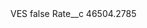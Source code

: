 <?xml version="1.0" encoding="UTF-8"?>
<CustomMetadata xmlns="http://soap.sforce.com/2006/04/metadata" xmlns:xsi="http://www.w3.org/2001/XMLSchema-instance" xmlns:xsd="http://www.w3.org/2001/XMLSchema">
    <label>VES</label>
    <protected>false</protected>
    <values>
        <field>Rate__c</field>
        <value xsi:type="xsd:double">46504.2785</value>
    </values>
</CustomMetadata>
